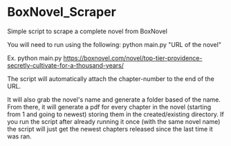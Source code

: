 # BoxNovel_Scraper
Simple script to scrape a complete novel from BoxNovel

You will need to run using the following: python main.py "URL of the novel"

Ex. python main.py https://boxnovel.com/novel/top-tier-providence-secretly-cultivate-for-a-thousand-years/

The script will automatically attach the chapter-number to the end of the URL. 

It will also grab the novel's name and generate a folder based of the name.
From there, it will generate a pdf for every chapter in the novel (starting from 1 and going to newest) storing them in the created/existing directory. If you run the script after already running it once (with the same novel name) the script will just get the newest chapters released since the last time it was ran. 
